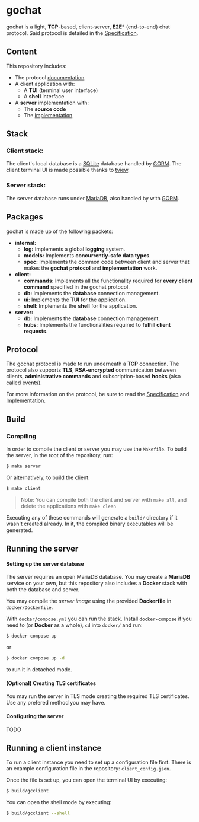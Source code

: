 # gochat
gochat is a light, **TCP**-based, client-server, **E2E*** (end-to-end) chat protocol. Said protocol is detailed in the [Specification](https://github.com/Sprinter05/gochat/blob/main/doc/SPECIFICATION.md).

## Content
This repository includes:
- The protocol [documentation](https://github.com/Sprinter05/gochat/blob/main/doc/SPECIFICATION.md)
- A client application with:
    - A **TUI** (terminal user interface)
    - A **shell** interface
- A **server** implementation with:
    - The **source code**
    - The [implementation](https://github.com/Sprinter05/gochat/blob/main/doc/IMPLEMENTATION.md)

## Stack
### Client stack:
The client's local database is a [SQLite](https://www.sqlite.org/) database handled by [GORM](https://gorm.io/index.html). The client terminal UI is made possible thanks to [tview](https://github.com/rivo/tview).
### Server stack:
The server database runs under [MariaDB](https://mariadb.org/), also handled by with [GORM](https://gorm.io/index.html).

## Packages
gochat is made up of the following packets:
- **internal:**
    - **log:** Implements a global **logging** system.
    - **models:** Implements **concurrently-safe data types**.
    - **spec:** Implements the common code between client and server that makes the **gochat protocol** and **implementation** work.
- **client:**
    - **commands:** Implements all the functionality required for **every client command** specified in the gochat protocol.
    - **db:** Implements the **database** connection management.
    - **ui**: Implements the **TUI** for the application.
    - **shell**: Implements the **shell** for the application.
- **server:**
    - **db:** Implements the **database** connection management.
    - **hubs**: Implements the functionalities required to **fulfill client requests**.

## Protocol
The gochat protocol is made to run underneath a **TCP** connection. The protocol also supports **TLS**, **RSA-encrypted** communication between clients, **administrative commands** and subscription-based **hooks** (also called events).

For more information on the protocol, be sure to read the [Specification](https://github.com/Sprinter05/gochat/blob/main/doc/SPECIFICATION.md) and [Implementation](https://github.com/Sprinter05/gochat/blob/main/doc/IMPLEMENTATION.md).

## Build
### Compiling
In order to compile the client or server you may use the `Makefile`. To build the server, in the root of the repository, run:

```bash
$ make server
```

Or alternatively, to build the client:

```bash
$ make client
```

> Note: You can compile both the client and server with `make all`, and delete the applications with `make clean`

Executing any of these commands will generate a `build/` directory if it wasn't created already. In it, the compiled binary executables will be generated.

## Running the server
#### Setting up the server database
The server requires an open MariaDB database. You may create a **MariaDB** service 
on your own, but this repository also includes a **Docker** stack with both the database and server.

You may compile the *server image* using the provided **Dockerfile** in `docker/Dockerfile`.

With `docker/compose.yml` you can run the stack. Install `docker-compose` if you need to (or **Docker** as a whole), `cd` into `docker/` and run:

```bash
$ docker compose up
```

or

```bash
$ docker compose up -d
```

to run it in detached mode.

#### (Optional) Creating TLS certificates
You may run the server in TLS mode creating the required TLS certificates. Use any prefered method you may have.

#### Configuring the server

TODO

## Running a client instance
To run a client instance you need to set up a configuration file first. There is an example configuration file in the repository: `client_config.json`.

Once the file is set up, you can open the terminal UI by executing:

```bash
$ build/gcclient
```

You can open the shell mode by executing:

```bash
$ build/gcclient --shell
```